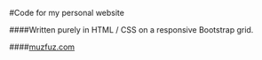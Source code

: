 #Code for my personal website

####Written purely in HTML / CSS on a responsive Bootstrap grid.

####[muzfuz.com](http://muzfuz.com)